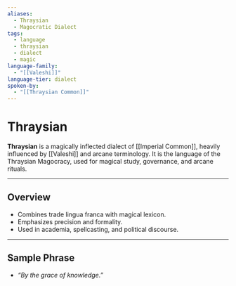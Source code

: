 ```yaml
---
aliases:
  - Thraysian
  - Magocratic Dialect
tags:
  - language
  - thraysian
  - dialect
  - magic
language-family:
  - "[[Valeshi]]"
language-tier: dialect
spoken-by:
  - "[[Thraysian Common]]"
---
```


# Thraysian

**Thraysian** is a magically inflected dialect of [[Imperial Common]], heavily influenced by [[Valeshi]] and arcane terminology. It is the language of the Thraysian Magocracy, used for magical study, governance, and arcane rituals.

---

## Overview

- Combines trade lingua franca with magical lexicon.
- Emphasizes precision and formality.
- Used in academia, spellcasting, and political discourse.

---

## Sample Phrase

- *“By the grace of knowledge.”*
